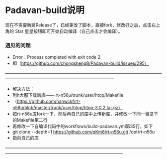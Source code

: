 # Padavan-build说明
现在不需要新建Release了，已经更改了脚本，直接fork，修改好之后，点击右上角的 Star 星星按钮即可开始自动编译（自己点击才会编译）。

### 遇见的问题 ###
* Error：Process completed with exit code 2 
* 即（https://github.com/chongshengB/Padavan-build/issues/295）

 —————————————————————————————————————————————————————————————

* 解决方法： 
* 到h大那下载新库—— rt-n56u/trunk/user/htop/Makefile 
*  （https://github.com/hanwckf/rt-n56u/blob/master/trunk/user/htop/htop-3.0.2.tar.gz） 
* 把rt-n56u库fork一下，然后再自己的库中上传新库，并修改一下同一目录下的Makefile第二行
* 再修改一下自编译代码中的workflows/build-padavan.yml第35行，如下
*   git clone --depth=1 https://github.com/pKm8/rt-n56u.git /opt/rt-n56u
*   指向自己的库
 
 ———————————————————————————————————————————————————————————————
